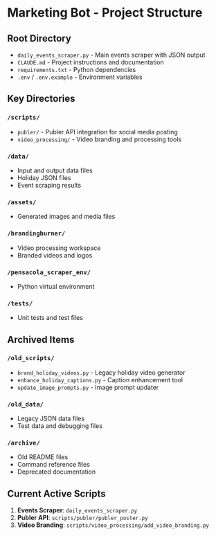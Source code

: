 # Marketing Bot - Project Structure

## Root Directory
- `daily_events_scraper.py` - Main events scraper with JSON output
- `CLAUDE.md` - Project instructions and documentation
- `requirements.txt` - Python dependencies
- `.env` / `.env.example` - Environment variables

## Key Directories

### `/scripts/`
- `publer/` - Publer API integration for social media posting
- `video_processing/` - Video branding and processing tools

### `/data/`
- Input and output data files
- Holiday JSON files
- Event scraping results

### `/assets/`
- Generated images and media files

### `/brandingburner/`
- Video processing workspace
- Branded videos and logos

### `/pensacola_scraper_env/`
- Python virtual environment

### `/tests/`
- Unit tests and test files

## Archived Items

### `/old_scripts/`
- `brand_holiday_videos.py` - Legacy holiday video generator
- `enhance_holiday_captions.py` - Caption enhancement tool
- `update_image_prompts.py` - Image prompt updater

### `/old_data/`
- Legacy JSON data files
- Test data and debugging files

### `/archive/`
- Old README files
- Command reference files
- Deprecated documentation

## Current Active Scripts
1. **Events Scraper**: `daily_events_scraper.py`
2. **Publer API**: `scripts/publer/publer_poster.py`
3. **Video Branding**: `scripts/video_processing/add_video_branding.py`